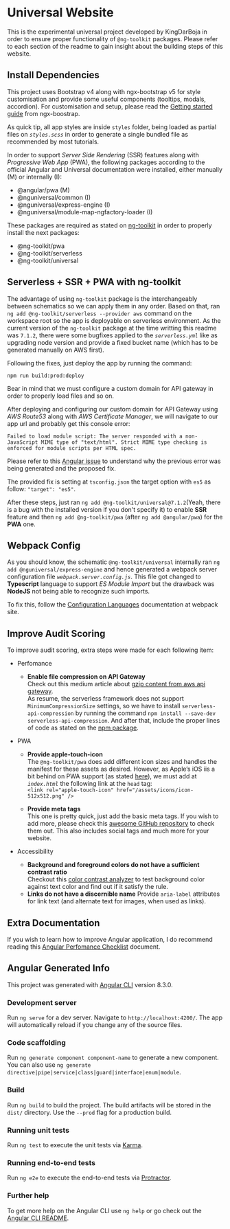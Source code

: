# Universal Website

This is the experimental universal project developed by KingDarBoja in order to ensure proper functionality of `@ng-toolkit` packages.
Please refer to each section of the readme to gain insight about the building steps of this website.

## Install Dependencies

This project uses Bootstrap v4 along with ngx-bootstrap v5 for style customisation and provide some useful components (tooltips, modals, accordion). For customisation and setup, please read the [Getting started guide](https://github.com/valor-software/ngx-bootstrap/blob/master/docs/getting-started/bootstrap.md) from ngx-boostrap.

As quick tip, all app styles are inside `styles` folder, being loaded as partial files on _`styles.scss`_ in order to generate a single bundled file as recommended by most tutorials.

In order to support _Server Side Rendering_ (SSR) features along with _Progressive Web App_ (PWA), the following packages according to the official Angular and Universal documentation were installed, either manually (M) or internally (I):

- @angular/pwa (M)
- @nguniversal/common (I)
- @nguniversal/express-engine (I)
- @nguniversal/module-map-ngfactory-loader (I)

These packages are required as stated on [ng-toolkit](https://github.com/maciejtreder/ng-toolkit) in order to properly install the next packages:

- @ng-toolkit/pwa
- @ng-toolkit/serverless
- @ng-toolkit/universal

## Serverless + SSR + PWA with ng-toolkit

The advantage of using `ng-toolkit` package is the interchangeably between schematics so we can apply them in any order. Based on that, ran `ng add @ng-toolkit/serverless --provider aws` command on the workspace root so the app is deployable on serverless environment. As the current version of the `ng-toolkit` package at the time writting this readme was `7.1.2`, there were some bugfixes applied to the _`serverless.yml`_ like as upgrading node version and provide a fixed bucket name (which has to be generated manually on AWS first).

Following the fixes, just deploy the app by running the command:

`npm run build:prod:deploy`

Bear in mind that we must configure a custom domain for API gateway in order to properly load files and so on.

After deploying and configuring our custom domain for API Gateway using _AWS Route53_ along with _AWS Certificate Manager_, we will navigate to our app url and probably get this console error:

`Failed to load module script: The server responded with a non-JavaScript MIME type of "text/html". Strict MIME type checking is enforced for module scripts per HTML spec.`

Please refer to this [Angular issue](https://github.com/angular/angular/issues/30835) to understand why the previous error was being generated and the proposed fix.

The provided fix is setting at `tsconfig.json` the target option with `es5` as follow:
`"target": "es5"`.

After these steps, just ran `ng add @ng-toolkit/universal@7.1.2`(Yeah, there is a bug with the installed version if you don't specify it) to enable **SSR** feature and then `ng add @ng-toolkit/pwa` (after `ng add @angular/pwa`) for the **PWA** one.

## Webpack Config

As you should know, the schematic `@ng-toolkit/universal` internally ran `ng add @nguniversal/express-engine` and hence generated a webpack server configuration file _`webpack.server.config.js`_. This file got changed to **Typescript** language to support _ES Module Import_ but the drawback was **NodeJS** not being able to recognize such imports.

To fix this, follow the [Configuration Languages](https://webpack.js.org/configuration/configuration-languages/) documentation at webpack site.

## Improve Audit Scoring

To improve audit scoring, extra steps were made for each following item:

- Perfomance

    - **Enable file compression on API Gateway**  
    Check out this medium article about [gzip content from aws api gateway](https://medium.com/@OneMuppet_/gzip-deflate-content-from-aws-api-gateway-using-serverless-36e208da4270).  
    As resume, the serverless framework does not support `MinimumCompressionSize` settings, so we have to install `serverless-api-compression` by running the command `npm install --save-dev serverless-api-compression`. And after that, include the proper lines of code as stated on the [npm package](https://www.npmjs.com/package/serverless-api-compression).

- PWA

    - **Provide apple-touch-icon**  
        The `@ng-toolkit/pwa` does add different icon sizes and handles the manifest for these assets as desired. However, as Apple’s iOS iis a bit behind on PWA support (as stated [here](https://stackoverflow.com/questions/52302780/ios-12-pwa-support)), we must add at _`index.html`_ the following link at the `head` tag:  
        `<link rel="apple-touch-icon" href="/assets/icons/icon-512x512.png" />`

    - **Provide meta tags**  
        This one is pretty quick, just add the basic meta tags. If you wish to add more, please check this [awesome GitHub repository](https://github.com/joshbuchea/HEAD) to check them out. This also includes social tags and much more for your website.

- Accessibility

    - **Background and foreground colors do not have a sufficient contrast ratio**  
    Checkout this [color contrast analyzer](https://dequeuniversity.com/rules/axe/3.3/color-contrast) to test background color against text color and find out if it satisfy the rule.
    - **Links do not have a discernible name**
    Provide `aria-label` attributes for link text (and alternate text for images, when used as links).

## Extra Documentation

If you wish to learn how to improve Angular application, I do recommend reading this [Angular Perfomance Checklist](https://github.com/mgechev/angular-performance-checklist/blob/master/README.es-ES.md) document.

## Angular Generated Info

This project was generated with [Angular CLI](https://github.com/angular/angular-cli) version 8.3.0.

### Development server

Run `ng serve` for a dev server. Navigate to `http://localhost:4200/`. The app will automatically reload if you change any of the source files.

### Code scaffolding

Run `ng generate component component-name` to generate a new component. You can also use `ng generate directive|pipe|service|class|guard|interface|enum|module`.

### Build

Run `ng build` to build the project. The build artifacts will be stored in the `dist/` directory. Use the `--prod` flag for a production build.

### Running unit tests

Run `ng test` to execute the unit tests via [Karma](https://karma-runner.github.io).

### Running end-to-end tests

Run `ng e2e` to execute the end-to-end tests via [Protractor](http://www.protractortest.org/).

### Further help

To get more help on the Angular CLI use `ng help` or go check out the [Angular CLI README](https://github.com/angular/angular-cli/blob/master/README.md).
